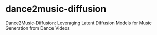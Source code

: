 # dance2music-diffusion
Dance2Music-Diffusion: Leveraging Latent Diffusion Models for Music Generation from Dance Videos
